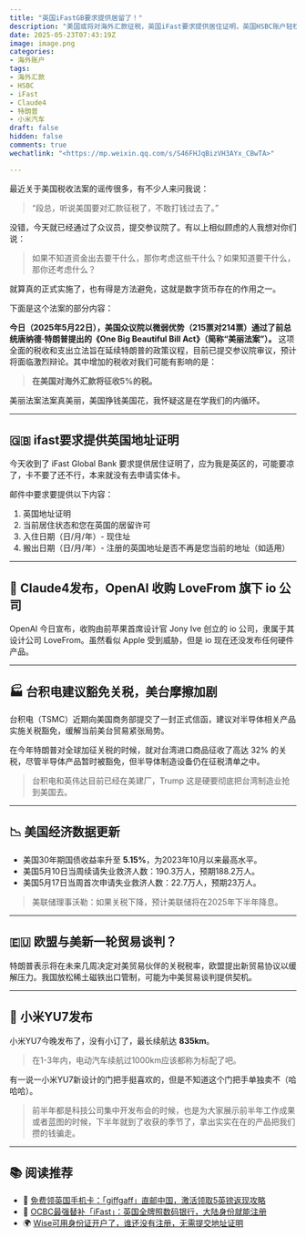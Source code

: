 ```yaml
---
title: "英国iFastGB要求提供居留了！"
description: "美国或将对海外汇款征税，英国iFast要求提供居住证明，英国HSBC账户轻松申请成功；OpenAI收购Jony Ive团队、TSMC敦促免关税、小米YU7新车发布…"
date: 2025-05-23T07:43:19Z
image: image.png
categories:
- 海外账户
tags:
- 海外汇款
- HSBC
- iFast
- Claude4
- 特朗普
- 小米汽车
draft: false
hidden: false
comments: true
wechatlink: "<https://mp.weixin.qq.com/s/S46FHJqBizVH3AYx_CBwTA>"

---
```


最近关于美国税收法案的谣传很多，有不少人来问我说：

>“段总，听说美国要对汇款征税了，不敢打钱过去了。”

没错，今天就已经通过了众议员，提交参议院了。有以上相似顾虑的人我想对你们说：

>如果不知道资金出去要干什么，那你考虑这些干什么？如果知道要干什么，那你还考虑什么？

就算真的正式实施了，也有得是方法避免，这就是数字货币存在的作用之一。

下面是这个法案的部分内容：

**今日（2025年5月22日），美国众议院以微弱优势（215票对214票）通过了前总统唐纳德·特朗普提出的《One Big Beautiful Bill Act》（简称“美丽法案”）。** 这项全面的税收和支出立法旨在延续特朗普的政策议程，目前已提交参议院审议，预计将面临激烈辩论。其中增加的税收对我们可能有影响的是：

>**在美国对海外汇款将征收5%的税。**

美丽法案法案真美丽，美国挣钱美国花，我怀疑这是在学我们的内循环。

---

## 🇬🇧 ifast要求提供英国地址证明

今天收到了 iFast Global Bank 要求提供居住证明了，应为我是英区的，可能要凉了，卡不要了还不行，本来就没有去申请实体卡。

邮件中要求要提供以下内容：

1. 英国地址证明  
2. 当前居住状态和您在英国的居留许可  
3. 入住日期（日/月/年）- 现住址  
4. 搬出日期（日/月/年）- 注册的英国地址是否不再是您当前的地址（如适用）

---

## 🤖 Claude4发布，OpenAI 收购 LoveFrom 旗下 io 公司

OpenAI 今日宣布，收购由前苹果首席设计官 Jony Ive 创立的 io 公司，隶属于其设计公司 LoveFrom。虽然看似 Apple 受到威胁，但是 io 现在还没发布任何硬件产品。

---

## 🏭 台积电建议豁免关税，美台摩擦加剧

台积电（TSMC）近期向美国商务部提交了一封正式信函，建议对半导体相关产品实施关税豁免，缓解当前美台贸易紧张局势。

在今年特朗普对全球加征关税的时候，就对台湾进口商品征收了高达 32% 的关税，尽管半导体产品暂时被豁免，但半导体制造设备仍在征税清单之中。

>台积电和英伟达目前已经在美建厂，Trump 这是硬要彻底把台湾制造业抢到美国去。

---

## 📉 美国经济数据更新

- 美国30年期国债收益率升至 **5.15%**，为2023年10月以来最高水平。  
- 美国5月10日当周续请失业救济人数：190.3万人，预期188.2万人。  
- 美国5月17日当周首次申请失业救济人数：22.7万人，预期23万人。

> 美联储理事沃勒：如果关税下降，预计美联储将在2025年下半年降息。

---

## 🇪🇺 欧盟与美新一轮贸易谈判？

特朗普表示将在未来几周决定对美贸易伙伴的关税税率，欧盟提出新贸易协议以缓解压力。我国放松稀土磁铁出口管制，可能为中美贸易谈判提供契机。

---

## 🚗 小米YU7发布

小米YU7今晚发布了，没有小订了，最长续航达 **835km**。

>在1-3年内，电动汽车续航过1000km应该都称为标配了吧。

有一说一小米YU7新设计的门把手挺喜欢的，但是不知道这个门把手单独卖不（哈哈哈）。

>前半年都是科技公司集中开发布会的时候，也是为大家展示前半年工作成果或者蓝图的时候，下半年就到了收获的季节了，拿出实实在在的产品把我们攒的钱骗走。

---

## 📚 阅读推荐

- 📱 [免费领英国手机卡：「giffgaff」直邮中国，激活领取5英镑返现攻略](https://mp.weixin.qq.com/s/6zY98hjpw8O8PnB4wm17bQ)
- 🏦 [OCBC最强替补「iFast」：英国全牌照数码银行，大陆身份就能注册](https://mp.weixin.qq.com/s/WFLdUGyCpvP12OEJhXsWLQ)
- 🌍 [Wise可用身份证开户了，谁还没有注册，无需提交地址证明](https://mp.weixin.qq.com/s/RR9cCEL7wAIqjneD8d_ppg)
